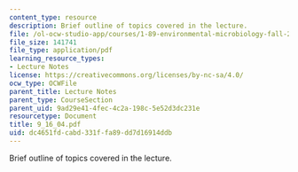 ```yaml
---
content_type: resource
description: Brief outline of topics covered in the lecture.
file: /ol-ocw-studio-app/courses/1-89-environmental-microbiology-fall-2004/dc4651fdcabd331ffa89dd7d16914ddb_9_16_04.pdf
file_size: 141741
file_type: application/pdf
learning_resource_types:
- Lecture Notes
license: https://creativecommons.org/licenses/by-nc-sa/4.0/
ocw_type: OCWFile
parent_title: Lecture Notes
parent_type: CourseSection
parent_uid: 9ad29e41-4fec-4c2a-198c-5e52d3dc231e
resourcetype: Document
title: 9_16_04.pdf
uid: dc4651fd-cabd-331f-fa89-dd7d16914ddb
---
```

Brief outline of topics covered in the lecture.